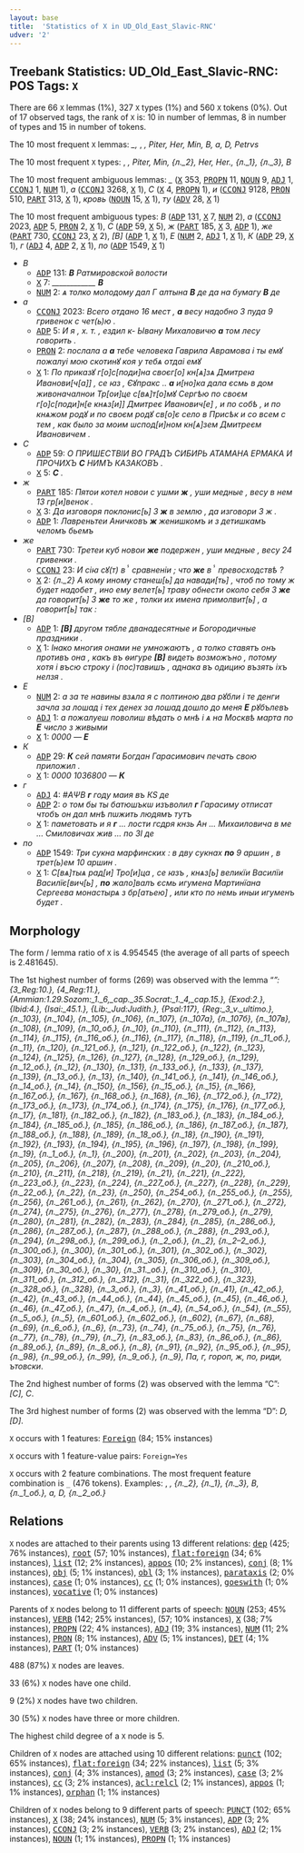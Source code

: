 ```yaml
---
layout: base
title:  'Statistics of X in UD_Old_East_Slavic-RNC'
udver: '2'
---
```


## Treebank Statistics: UD_Old_East_Slavic-RNC: POS Tags: `X`

There are 66 `X` lemmas (1%), 327 `X` types (1%) and 560 `X` tokens (0%).
Out of 17 observed tags, the rank of `X` is: 10 in number of lemmas, 8 in number of types and 15 in number of tokens.

The 10 most frequent `X` lemmas: <em>_, </em>, <em>, Piter, Her, Min, В, а, D, Petrvs</em>

The 10 most frequent `X` types:  <em></em>, <em>, Piter, Min, {л._2}, Her, Her., {л._1}, {л._3}, В</em>

The 10 most frequent ambiguous lemmas: <em>_</em> (<tt><a href="orv_rnc-pos-X.html">X</a></tt> 353, <tt><a href="orv_rnc-pos-PROPN.html">PROPN</a></tt> 11, <tt><a href="orv_rnc-pos-NOUN.html">NOUN</a></tt> 9, <tt><a href="orv_rnc-pos-ADJ.html">ADJ</a></tt> 1, <tt><a href="orv_rnc-pos-CCONJ.html">CCONJ</a></tt> 1, <tt><a href="orv_rnc-pos-NUM.html">NUM</a></tt> 1), <em>а</em> (<tt><a href="orv_rnc-pos-CCONJ.html">CCONJ</a></tt> 3268, <tt><a href="orv_rnc-pos-X.html">X</a></tt> 1), <em>С</em> (<tt><a href="orv_rnc-pos-X.html">X</a></tt> 4, <tt><a href="orv_rnc-pos-PROPN.html">PROPN</a></tt> 1), <em>и</em> (<tt><a href="orv_rnc-pos-CCONJ.html">CCONJ</a></tt> 9128, <tt><a href="orv_rnc-pos-PRON.html">PRON</a></tt> 510, <tt><a href="orv_rnc-pos-PART.html">PART</a></tt> 313, <tt><a href="orv_rnc-pos-X.html">X</a></tt> 1), <em>кровь</em> (<tt><a href="orv_rnc-pos-NOUN.html">NOUN</a></tt> 15, <tt><a href="orv_rnc-pos-X.html">X</a></tt> 1), <em>ту</em> (<tt><a href="orv_rnc-pos-ADV.html">ADV</a></tt> 28, <tt><a href="orv_rnc-pos-X.html">X</a></tt> 1)

The 10 most frequent ambiguous types:  <em>В</em> (<tt><a href="orv_rnc-pos-ADP.html">ADP</a></tt> 131, <tt><a href="orv_rnc-pos-X.html">X</a></tt> 7, <tt><a href="orv_rnc-pos-NUM.html">NUM</a></tt> 2), <em>а</em> (<tt><a href="orv_rnc-pos-CCONJ.html">CCONJ</a></tt> 2023, <tt><a href="orv_rnc-pos-ADP.html">ADP</a></tt> 5, <tt><a href="orv_rnc-pos-PRON.html">PRON</a></tt> 2, <tt><a href="orv_rnc-pos-X.html">X</a></tt> 1), <em>С</em> (<tt><a href="orv_rnc-pos-ADP.html">ADP</a></tt> 59, <tt><a href="orv_rnc-pos-X.html">X</a></tt> 5), <em>ж</em> (<tt><a href="orv_rnc-pos-PART.html">PART</a></tt> 185, <tt><a href="orv_rnc-pos-X.html">X</a></tt> 3, <tt><a href="orv_rnc-pos-ADP.html">ADP</a></tt> 1), <em>же</em> (<tt><a href="orv_rnc-pos-PART.html">PART</a></tt> 730, <tt><a href="orv_rnc-pos-CCONJ.html">CCONJ</a></tt> 23, <tt><a href="orv_rnc-pos-X.html">X</a></tt> 2), <em>[В]</em> (<tt><a href="orv_rnc-pos-ADP.html">ADP</a></tt> 1, <tt><a href="orv_rnc-pos-X.html">X</a></tt> 1), <em>Е</em> (<tt><a href="orv_rnc-pos-NUM.html">NUM</a></tt> 2, <tt><a href="orv_rnc-pos-ADJ.html">ADJ</a></tt> 1, <tt><a href="orv_rnc-pos-X.html">X</a></tt> 1), <em>К</em> (<tt><a href="orv_rnc-pos-ADP.html">ADP</a></tt> 29, <tt><a href="orv_rnc-pos-X.html">X</a></tt> 1), <em>г</em> (<tt><a href="orv_rnc-pos-ADJ.html">ADJ</a></tt> 4, <tt><a href="orv_rnc-pos-ADP.html">ADP</a></tt> 2, <tt><a href="orv_rnc-pos-X.html">X</a></tt> 1), <em>по</em> (<tt><a href="orv_rnc-pos-ADP.html">ADP</a></tt> 1549, <tt><a href="orv_rnc-pos-X.html">X</a></tt> 1)


* <em>В</em>
  * <tt><a href="orv_rnc-pos-ADP.html">ADP</a></tt> 131: <em><b>В</b> Ратмировской волости</em>
  * <tt><a href="orv_rnc-pos-X.html">X</a></tt> 7: <em>____________ <b>В</b></em>
  * <tt><a href="orv_rnc-pos-NUM.html">NUM</a></tt> 2: <em>ѧ толко молодому дал Г алтына <b>В</b> де да на бумагу <b>В</b> де</em>
* <em>а</em>
  * <tt><a href="orv_rnc-pos-CCONJ.html">CCONJ</a></tt> 2023: <em>Всего отдано 16 мест , <b>а</b> весу надобно 3 пуда 9 гривенок с чет(ь)ю .</em>
  * <tt><a href="orv_rnc-pos-ADP.html">ADP</a></tt> 5: <em>И я , х. т. , ездил к- Ывану Михаловичю <b>а</b> том лесу говорить .</em>
  * <tt><a href="orv_rnc-pos-PRON.html">PRON</a></tt> 2: <em>послала а <b>а</b> тебе человека Гаврила Аврамова і ты емꙋ пожалуі мою скотинꙋ коя у тебѧ отдаі емꙋ</em>
  * <tt><a href="orv_rnc-pos-X.html">X</a></tt> 1: <em>По приказꙋ г[о]с[поди]на своєг[о] кн[ѧ]зѧ Дмитреꙗ Иванови[ч[а]] , се ꙗз , Єꙋпракс .. <b>а</b> и[но]ка дала єсмь в дом живоначалнои Тр[ои]це с[вѧ]т[о]мꙋ Сергѣю по своєм г[о]с[поди]н[е кнѧз[и]] Дмитреє Иванович[е] , и по собѣ , и по кнѧжом родꙋ и по своєм родꙋ св[о]є село в Присѣк и со всем с тем , как было за моим ѡспод[и]ном кн[ѧ]зем Дмитреєм Ивановичем .</em>
* <em>С</em>
  * <tt><a href="orv_rnc-pos-ADP.html">ADP</a></tt> 59: <em>О ПРИШЕСТВІИ ВО ГРАДЪ СИБИРЬ АТАМАНА ЕРМАКА И ПРОЧИХЪ <b>С</b> НИМЪ КАЗАКОВЪ .</em>
  * <tt><a href="orv_rnc-pos-X.html">X</a></tt> 5: <em><b>С</b> .</em>
* <em>ж</em>
  * <tt><a href="orv_rnc-pos-PART.html">PART</a></tt> 185: <em>Пятои котел новои с ушми <b>ж</b> , уши медные , весу в нем 13 гр[и]венок .</em>
  * <tt><a href="orv_rnc-pos-X.html">X</a></tt> 3: <em>Да изговоря поклонис[ь] 3 <b>ж</b> в землю , да изговори 3 ж .</em>
  * <tt><a href="orv_rnc-pos-ADP.html">ADP</a></tt> 1: <em>Лавреньтеи Аничковъ <b>ж</b> женишкомъ и з детишкамъ челомъ бьемъ</em>
* <em>же</em>
  * <tt><a href="orv_rnc-pos-PART.html">PART</a></tt> 730: <em>Третеи куб новои <b>же</b> подержен , уши медные , весу 24 гривенки .</em>
  * <tt><a href="orv_rnc-pos-CCONJ.html">CCONJ</a></tt> 23: <em>И сіꙗ сꙋ(т) вⸯ сравненіи ; что <b>же</b> вⸯ превосходствѣ ?</em>
  * <tt><a href="orv_rnc-pos-X.html">X</a></tt> 2: <em>{л._2} А кому иному станеш[ь] да навади[ть] , чтоб по тому ж будет надобет , ино ему велет[ь] траву обнести около себя 3 <b>же</b> да говорит[ь] 3 <b>же</b> то же , толки их имена примолвит[ь] , а говорит[ь] так :</em>
* <em>[В]</em>
  * <tt><a href="orv_rnc-pos-ADP.html">ADP</a></tt> 1: <em><b>[В]</b> другом тябле дванадесятные и Богородичные праздники .</em>
  * <tt><a href="orv_rnc-pos-X.html">X</a></tt> 1: <em>Інако многия онами не умножаютъ , а толко ставятъ онъ противъ она , какъ въ ѳигуре <b>[В]</b> видеть возможъно , потому хотя і въсю строку і (пос)тавишъ , аднака въ одицию възять iхъ нелзя .</em>
* <em>Е</em>
  * <tt><a href="orv_rnc-pos-NUM.html">NUM</a></tt> 2: <em>а за те навины взѧла я с полтиною два рꙋбли і те денги зачла за лошад і тех денех за лошад дошло до меня <b>Е</b> рꙋбълевъ</em>
  * <tt><a href="orv_rnc-pos-ADJ.html">ADJ</a></tt> 1: <em>а пожалуеш поволиш вѣдать о мнѣ і ѧ на Москвѣ марта по <b>Е</b> число з живыми</em>
  * <tt><a href="orv_rnc-pos-X.html">X</a></tt> 1: <em>0000 — <b>Е</b></em>
* <em>К</em>
  * <tt><a href="orv_rnc-pos-ADP.html">ADP</a></tt> 29: <em><b>К</b> сей памяти Богдан Гарасимович печать свою приложил .</em>
  * <tt><a href="orv_rnc-pos-X.html">X</a></tt> 1: <em>0000 1036800 — <b>К</b></em>
* <em>г</em>
  * <tt><a href="orv_rnc-pos-ADJ.html">ADJ</a></tt> 4: <em>#АΨВ <b>г</b> году маия въ КЅ де</em>
  * <tt><a href="orv_rnc-pos-ADP.html">ADP</a></tt> 2: <em>о том бы ты батюшъкѡ изъволил <b>г</b> Гарасиму отписат чтобъ он дал мнѣ пѡжить людямъ тутъ</em>
  * <tt><a href="orv_rnc-pos-X.html">X</a></tt> 1: <em>паметовать и я <b>г</b> ... лости гсдря кнзь Ан ... Михаиловича в ме ... Смиловичах жив ... по ЗІ де</em>
* <em>по</em>
  * <tt><a href="orv_rnc-pos-ADP.html">ADP</a></tt> 1549: <em>Три сукна марфинских : в дву сукнах <b>по</b> 9 аршин , в трет(ь)ем 10 аршин .</em>
  * <tt><a href="orv_rnc-pos-X.html">X</a></tt> 1: <em>С[вѧ]тыѧ рад[и] Тро[и]ца , се ꙗзъ , кнѧз[ь] великїи Василїи Василїє[вич[ь] , <b>по</b> жало]валъ єсмь игумена Мартинїана Сергеева монастырѧ з бр[атьею] , или кто по немь иныи игуменъ будет .</em>

## Morphology

The form / lemma ratio of `X` is 4.954545 (the average of all parts of speech is 2.481645).

The 1st highest number of forms (269) was observed with the lemma “_”: <em>{3_Reg_:_10.}, {4_Reg_:_11.}, {Ammian_:_1_.29._Sozom_:_1._6,_cap._35._Socrat_:_1._4,_cap._15.}, {Exod_:_2.}, {Ibid_:_4.}, {Isai_:_45._1.}, {Lib_:_Jud:_Judith.}, {Psal_:_117}, {Reg_:_3_v._ultimo.}, {л._103}, {л._104}, {л._105}, {л._106}, {л._107}, {л._107а}, {л._107б}, {л._107в}, {л._108}, {л._109}, {л._10_об.}, {л._10}, {л._110}, {л._111}, {л._112}, {л._113}, {л._114}, {л._115}, {л._116_об.}, {л._116}, {л._117}, {л._118}, {л._119}, {л._11_об.}, {л._11}, {л._120}, {л._121_об.}, {л._121}, {л._122_об.}, {л._122}, {л._123}, {л._124}, {л._125}, {л._126}, {л._127}, {л._128}, {л._129_об.}, {л._129}, {л._12_об.}, {л._12}, {л._130}, {л._131}, {л._133_об.}, {л._133}, {л._137}, {л._139}, {л._13_об.}, {л._13}, {л._140}, {л._141_об.}, {л._141}, {л._146_об.}, {л._14_об.}, {л._14}, {л._150}, {л._156}, {л._15_об.}, {л._15}, {л._166}, {л._167_об.}, {л._167}, {л._168_об.}, {л._168}, {л._16}, {л._172_об.}, {л._172}, {л._173_об.}, {л._173}, {л._174_об.}, {л._174}, {л._175}, {л._176}, {л._177_об.}, {л._17}, {л._181}, {л._182_об.}, {л._182}, {л._183_об.}, {л._183}, {л._184_об.}, {л._184}, {л._185_об.}, {л._185}, {л._186_об.}, {л._186}, {л._187_об.}, {л._187}, {л._188_об.}, {л._188}, {л._189}, {л._18_об.}, {л._18}, {л._190}, {л._191}, {л._192}, {л._193}, {л._194}, {л._195}, {л._196}, {л._197}, {л._198}, {л._199}, {л._19}, {л._1_об.}, {л._1}, {л._200}, {л._201}, {л._202}, {л._203}, {л._204}, {л._205}, {л._206}, {л._207}, {л._208}, {л._209}, {л._20}, {л._210_об.}, {л._210}, {л._211}, {л._218}, {л._219}, {л._21}, {л._221}, {л._222}, {л._223_об.}, {л._223}, {л._224}, {л._227_об.}, {л._227}, {л._228}, {л._229}, {л._22_об.}, {л._22}, {л._23}, {л._250}, {л._254_об.}, {л._255_об.}, {л._255}, {л._256}, {л._261_об.}, {л._261}, {л._262}, {л._270}, {л._271_об.}, {л._272}, {л._274}, {л._275}, {л._276}, {л._277}, {л._278}, {л._279_об.}, {л._279}, {л._280}, {л._281}, {л._282}, {л._283}, {л._284}, {л._285}, {л._286_об.}, {л._286}, {л._287_об.}, {л._287}, {л._288_об.}, {л._288}, {л._293_об.}, {л._294}, {л._298_об.}, {л._299_об.}, {л._2_об.}, {л._2}, {л._2–2_об.}, {л._300_об.}, {л._300}, {л._301_об.}, {л._301}, {л._302_об.}, {л._302}, {л._303}, {л._304_об.}, {л._304}, {л._305}, {л._306_об.}, {л._309_об.}, {л._309}, {л._30_об.}, {л._30}, {л._31._об.}, {л._310_об.}, {л._310}, {л._311_об.}, {л._312_об.}, {л._312}, {л._31}, {л._322_об.}, {л._323}, {л._328_об.}, {л._328}, {л._3_об.}, {л._3}, {л._41_об.}, {л._41}, {л._42_об.}, {л._42}, {л._43_об.}, {л._44_об.}, {л._44}, {л._45_об.}, {л._45}, {л._46_об.}, {л._46}, {л._47_об.}, {л._47}, {л._4_об.}, {л._4}, {л._54_об.}, {л._54}, {л._55}, {л._5_об.}, {л._5}, {л._601_об.}, {л._602_об.}, {л._602}, {л._67}, {л._68}, {л._69}, {л._6_об.}, {л._6}, {л._73}, {л._74}, {л._75_об.}, {л._75}, {л._76}, {л._77}, {л._78}, {л._79}, {л._7}, {л._83_об.}, {л._83}, {л._86_об.}, {л._86}, {л._89_об.}, {л._89}, {л._8_об.}, {л._8}, {л._91}, {л._92}, {л._95_об.}, {л._95}, {л._98}, {л._99_об.}, {л._99}, {л._9_об.}, {л._9}, Па, г, гороп, ж, по, риди, ътовски</em>.

The 2nd highest number of forms (2) was observed with the lemma “C”: <em>[C], С</em>.

The 3rd highest number of forms (2) was observed with the lemma “D”: <em>D, [D]</em>.

`X` occurs with 1 features: <tt><a href="orv_rnc-feat-Foreign.html">Foreign</a></tt> (84; 15% instances)

`X` occurs with 1 feature-value pairs: `Foreign=Yes`

`X` occurs with 2 feature combinations.
The most frequent feature combination is `_` (476 tokens).
Examples: <em></em>, <em>, {л._2}, {л._1}, {л._3}, В, {л._1_об.}, а, D, {л._2_об.}</em>


## Relations

`X` nodes are attached to their parents using 13 different relations: <tt><a href="orv_rnc-dep-dep.html">dep</a></tt> (425; 76% instances), <tt><a href="orv_rnc-dep-root.html">root</a></tt> (57; 10% instances), <tt><a href="orv_rnc-dep-flat-foreign.html">flat:foreign</a></tt> (34; 6% instances), <tt><a href="orv_rnc-dep-list.html">list</a></tt> (12; 2% instances), <tt><a href="orv_rnc-dep-appos.html">appos</a></tt> (10; 2% instances), <tt><a href="orv_rnc-dep-conj.html">conj</a></tt> (8; 1% instances), <tt><a href="orv_rnc-dep-obj.html">obj</a></tt> (5; 1% instances), <tt><a href="orv_rnc-dep-obl.html">obl</a></tt> (3; 1% instances), <tt><a href="orv_rnc-dep-parataxis.html">parataxis</a></tt> (2; 0% instances), <tt><a href="orv_rnc-dep-case.html">case</a></tt> (1; 0% instances), <tt><a href="orv_rnc-dep-cc.html">cc</a></tt> (1; 0% instances), <tt><a href="orv_rnc-dep-goeswith.html">goeswith</a></tt> (1; 0% instances), <tt><a href="orv_rnc-dep-vocative.html">vocative</a></tt> (1; 0% instances)

Parents of `X` nodes belong to 11 different parts of speech: <tt><a href="orv_rnc-pos-NOUN.html">NOUN</a></tt> (253; 45% instances), <tt><a href="orv_rnc-pos-VERB.html">VERB</a></tt> (142; 25% instances),  (57; 10% instances), <tt><a href="orv_rnc-pos-X.html">X</a></tt> (38; 7% instances), <tt><a href="orv_rnc-pos-PROPN.html">PROPN</a></tt> (22; 4% instances), <tt><a href="orv_rnc-pos-ADJ.html">ADJ</a></tt> (19; 3% instances), <tt><a href="orv_rnc-pos-NUM.html">NUM</a></tt> (11; 2% instances), <tt><a href="orv_rnc-pos-PRON.html">PRON</a></tt> (8; 1% instances), <tt><a href="orv_rnc-pos-ADV.html">ADV</a></tt> (5; 1% instances), <tt><a href="orv_rnc-pos-DET.html">DET</a></tt> (4; 1% instances), <tt><a href="orv_rnc-pos-PART.html">PART</a></tt> (1; 0% instances)

488 (87%) `X` nodes are leaves.

33 (6%) `X` nodes have one child.

9 (2%) `X` nodes have two children.

30 (5%) `X` nodes have three or more children.

The highest child degree of a `X` node is 5.

Children of `X` nodes are attached using 10 different relations: <tt><a href="orv_rnc-dep-punct.html">punct</a></tt> (102; 65% instances), <tt><a href="orv_rnc-dep-flat-foreign.html">flat:foreign</a></tt> (34; 22% instances), <tt><a href="orv_rnc-dep-list.html">list</a></tt> (5; 3% instances), <tt><a href="orv_rnc-dep-conj.html">conj</a></tt> (4; 3% instances), <tt><a href="orv_rnc-dep-amod.html">amod</a></tt> (3; 2% instances), <tt><a href="orv_rnc-dep-case.html">case</a></tt> (3; 2% instances), <tt><a href="orv_rnc-dep-cc.html">cc</a></tt> (3; 2% instances), <tt><a href="orv_rnc-dep-acl-relcl.html">acl:relcl</a></tt> (2; 1% instances), <tt><a href="orv_rnc-dep-appos.html">appos</a></tt> (1; 1% instances), <tt><a href="orv_rnc-dep-orphan.html">orphan</a></tt> (1; 1% instances)

Children of `X` nodes belong to 9 different parts of speech: <tt><a href="orv_rnc-pos-PUNCT.html">PUNCT</a></tt> (102; 65% instances), <tt><a href="orv_rnc-pos-X.html">X</a></tt> (38; 24% instances), <tt><a href="orv_rnc-pos-NUM.html">NUM</a></tt> (5; 3% instances), <tt><a href="orv_rnc-pos-ADP.html">ADP</a></tt> (3; 2% instances), <tt><a href="orv_rnc-pos-CCONJ.html">CCONJ</a></tt> (3; 2% instances), <tt><a href="orv_rnc-pos-VERB.html">VERB</a></tt> (3; 2% instances), <tt><a href="orv_rnc-pos-ADJ.html">ADJ</a></tt> (2; 1% instances), <tt><a href="orv_rnc-pos-NOUN.html">NOUN</a></tt> (1; 1% instances), <tt><a href="orv_rnc-pos-PROPN.html">PROPN</a></tt> (1; 1% instances)

